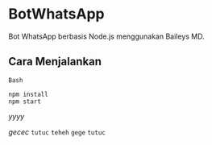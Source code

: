 # BotWhatsApp

Bot WhatsApp berbasis Node.js menggunakan Baileys MD.

## Cara Menjalankan

```Bash```
```
npm install
npm start
```
*yyyy*

_gecec_
`tutuc`
`
teheh
`
``gege``
``
tutuc
``
